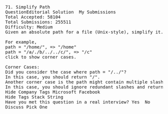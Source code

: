 <pre>
71. Simplify Path  
QuestionEditorial Solution  My Submissions
Total Accepted: 58104
Total Submissions: 255511
Difficulty: Medium
Given an absolute path for a file (Unix-style), simplify it.

For example,
path = "/home/", => "/home"
path = "/a/./b/../../c/", => "/c"
click to show corner cases.

Corner Cases:
Did you consider the case where path = "/../"?
In this case, you should return "/".
Another corner case is the path might contain multiple slashes '/' together, such as "/home//foo/".
In this case, you should ignore redundant slashes and return "/home/foo".
Hide Company Tags Microsoft Facebook
Hide Tags Stack String
Have you met this question in a real interview? Yes  No
Discuss Pick One

</pre>
